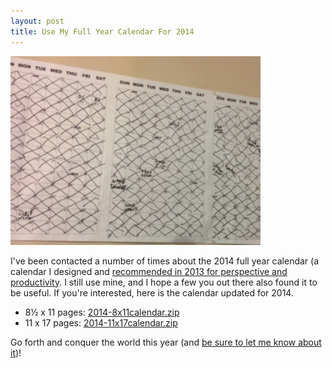 ```yaml
---
layout: post
title: Use My Full Year Calendar For 2014
---
```

<img src="/img/endof2013calendar.jpg" class="centered">

I've been contacted a number of times about the 2014 full year calendar (a calendar I designed and [recommended in 2013 for perspective and productivity](http://johnhostile.github.io/2013-01-20/use-a-full-year-calendar). I still use mine, and I hope a few you out there also found it to be useful. If you're interested, here is the calendar updated for 2014.

 + 8&#189; x 11 pages: [2014-8x11calendar.zip](/files/8x11calendar.zip)
 + 11 x 17 pages: [2014-11x17calendar.zip](/files/11x17calendar.zip)

Go forth and conquer the world this year (and [be sure to let me know about it](https://plus.google.com/+JohnHostile))!